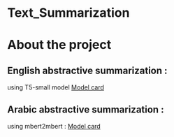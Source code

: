 # Text_Summarization

# About the project 
## English  abstractive  summarization :
using T5-small model [Model card](https://huggingface.co/lilouuch/t5-small-finetuned-xsum_epoch4)

## Arabic  abstractive  summarization :
using mbert2mbert : [Model card](https://huggingface.co/lilouuch/mbert2mbert-arabic-text-summarization-finetuned-xsum_arabic_abstractive_final_finaln)
